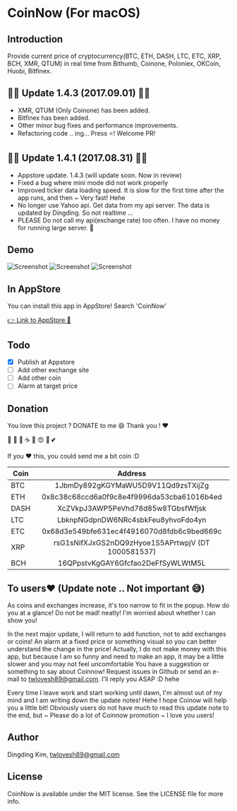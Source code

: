 CoinNow (For macOS)
===================

## Introduction

Provide current price of cryptocurrency(BTC, ETH, DASH, LTC, ETC, XRP, BCH, XMR, QTUM) in real time from Bithumb, Coinone, Poloniex, OKCoin, Huobi, Bitfinex.

## 🔔🌟 Update 1.4.3 (2017.09.01) 🌟🔔

- XMR, QTUM (Only Coinone) has been added.
- Bitfinex has been added.
- Other minor bug fixes and performance improvements. 
- Refactoring code .. ing... Press ⭐️! Welcome PR!

## 🔔🌟 Update 1.4.1 (2017.08.31) 🌟🔔

- Appstore update. 1.4.3 (will update soon. Now in review)
- Fixed a bug where mini mode did not work properly
- Improved ticker data loading speed. It is slow for the first time after the app runs, and then ~ Very fast! Hehe
- No longer use Yahoo api. Get data from my api server.
  The data is updated by Dingding. So not realtime ... 
- PLEASE Do not call my api(exchange rate) too often. I have no money for running large server. 🤑

## Demo

![Screenshot](https://github.com/DingdingKim/CoinNow/blob/master/ScreenShot/screenshot1.jpg)
![Screenshot](https://github.com/DingdingKim/CoinNow/blob/master/ScreenShot/screenshot1_1.jpg)
![Screenshot](https://github.com/DingdingKim/CoinNow/blob/master/ScreenShot/screenshot2.jpg)

## In AppStore
You can install this app in AppStore! Search 'CoinNow'

[👉 Link to AppStore 🍎](https://itunes.apple.com/kr/app/coinnow-%EC%8B%A4%EC%8B%9C%EA%B0%84-%EC%BD%94%EC%9D%B8-%EA%B0%80%EA%B2%A9-%EC%A0%95%EB%B3%B4/id1255102809?mt=12)

## Todo
- [x] Publish at Appstore
- [ ] Add other exchange site
- [ ] Add other coin
- [ ] Alarm at target price

## Donation

You love this project ? DONATE to me 😄 Thank you ! ❤️

🍗 🍕 🍔 ☕ 🍻 😍 💃 💕

If you :heart: this, you could send me a bit coin :D

| Coin | Address|
|------|:--------:|
| BTC | 1JbmDy892gKGYMaWU5D9V11Qd9zsTXijZg |
| ETH | 0x8c38c68ccd6a0f9c8e4f9996da53cba61016b4ed | 
| DASH | XcZVkpJ3AWP5PeVhd78d85w8TGbsfWfjsk |
| LTC | LbknpNGdpnDW6NRc4sbkFeu8yhvoFdo4yn |
| ETC | 0x68d3e549bfe631ec4f4916070d8fdb6c9bed669c |
| XRP | rsG1sNifXJxGS2nDQ9zHyoe1S5APrtwpjV (DT 1000581537) |
| BCH | 16QPpstvKgGAY6Gfcfao2DeFfSyWLWtM5L |

## To users❤️ (Update note .. Not important 😅)
As coins and exchanges increase, it's too narrow to fit in the popup.
How do you at a glance! Do not be mad! neatly! I'm worried about whether I can show you!

In the next major update, I will return to add function, not to add exchanges or coins!
An alarm at a fixed price or something visual so you can better understand the change in the price!
Actually, I do not make money with this app, but because I am so funny and need to make an app, it may be a little slower and you may not feel uncomfortable
You have a suggestion or something to say about Coinnow! 
Request issues in Github or send an e-mail to twlovesh89@gmail.com. I'll reply you ASAP :D hehe

Every time I leave work and start working until dawn, I'm almost out of my mind and I am writing down the update notes! Hehe
I hope Coinow will help you a little bit!
Obviously users do not have much to read this update note to the end, but ~
Please do a lot of Coinnow promotion ~ I love you users!


## Author

Dingding Kim, twlovesh89@gmail.com

## License

CoinNow is available under the MIT license. See the LICENSE file for more info.
